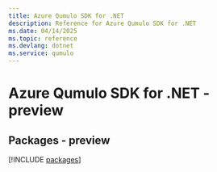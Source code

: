 ```yaml
---
title: Azure Qumulo SDK for .NET
description: Reference for Azure Qumulo SDK for .NET
ms.date: 04/14/2025
ms.topic: reference
ms.devlang: dotnet
ms.service: qumulo
---
```

# Azure Qumulo SDK for .NET - preview
## Packages - preview
[!INCLUDE [packages](qumulo-index.md)]